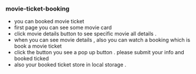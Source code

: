 ### movie-ticket-booking
- you can booked movie ticket
- first page you can see some movie card
- click movie details button to see specific movie all details .
- when you can see movie details , also you can watch a booking which is book a movie ticket
- click the button you see a pop up button . please submit your info and booked ticked
-  also your booked ticket store in local storage . 